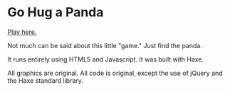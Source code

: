 # Go Hug a Panda

[Play here.](http://www.bizwacky.com/ghap/ghap.html)

Not much can be said about this little "game." Just find the panda.

It runs entirely using HTML5 and Javascript. It was built with Haxe.

All graphics are original. All code is original, except the use of jQuery and 
the Haxe standard library.
